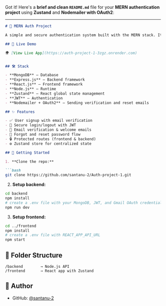 Got it! Here's a **brief and clean `README.md`** file for your **MERN authentication project** using **Zustand** and **Nodemailer with OAuth2**:

---

````markdown
# 🔐 MERN Auth Project

A simple and secure authentication system built with the MERN stack. It includes email verification, JWT-based login, and password reset functionality. The frontend uses **Zustand** for global state management, and **Nodemailer (OAuth2)** is used to send emails.

## 🔗 Live Demo

🌍 [View Live App](https://auth-project-1-3zgz.onrender.com) 


## 🛠️ Stack

- **MongoDB** – Database
- **Express.js** – Backend framework
- **React.js** – Frontend framework
- **Node.js** – Runtime
- **Zustand** – React global state management
- **JWT** – Authentication
- **Nodemailer + OAuth2** – Sending verification and reset emails

## ✨ Features

- ✅ User signup with email verification
- 🔐 Secure login/logout with JWT
- 📧 Email verification & welcome emails
- 🔁 Forgot and reset password flow
- 🔒 Protected routes (frontend & backend)
- ⚙️ Zustand store for centralized state

## 🚀 Getting Started

1. **Clone the repo:**

```bash
git clone https://github.com/santanu-2/Auth-project-1.git
````

2. **Setup backend:**

```bash
cd backend
npm install
# create a .env file with your MongoDB, JWT, and Gmail OAuth credentials
npm run dev
```

3. **Setup frontend:**

```bash
cd ../frontend
npm install
# create a .env file with REACT_APP_API_URL
npm start
```

## 📂 Folder Structure

```
/backend        → Node.js API
/frontend       → React app with Zustand
```

## 🙋 Author

* GitHub: [@santanu-2](https://github.com/santanu-2)


